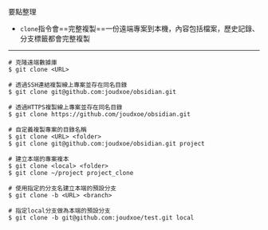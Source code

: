 要點整理
- `clone`指令會==完整複製==一份遠端專案到本機，內容包括檔案，歷史記錄、分支標籤都會完整複製

---

```
# 克隆遠端數據庫
$ git clone <URL>

# 透過SSH連結複製線上專案並存在同名目錄
$ git clone git@github.com:joudxoe/obsidian.git

# 透過HTTPS複製線上專案並存在同名目錄
$ git clone https://github.com/joudxoe/obsidian.git
```

```
# 自定義複製專案的目錄名稱
$ git clone <URL> <folder>
$ git clone git@github.com:joudxoe/obsidian.git project
```

```
# 建立本端的專案複本
$ git clone <local> <folder>
$ git clone ~/project project_clone
```

```
# 使用指定的分支名建立本端的預設分支
$ git clone -b <URL> <branch>

# 指定local分支做為本端的預設分支 
$ git clone -b git@github.com:joudxoe/test.git local
```